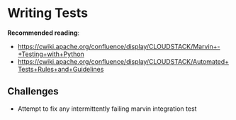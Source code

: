 # Writing Tests


**Recommended reading**:
- https://cwiki.apache.org/confluence/display/CLOUDSTACK/Marvin+-+Testing+with+Python
- https://cwiki.apache.org/confluence/display/CLOUDSTACK/Automated+Tests+Rules+and+Guidelines

## Challenges

- Attempt to fix any intermittently failing marvin integration test
